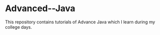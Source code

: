 # Advanced--Java
This repository contains tutorials of Advance Java which I learn during my college days.
